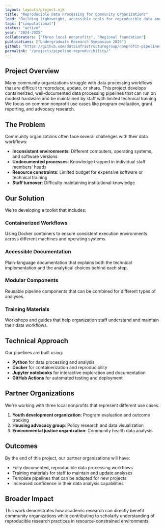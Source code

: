 ```yaml
---
layout: layouts/project.njk
title: "Reproducible Data Processing for Community Organizations"
lead: "Building lightweight, accessible tools for reproducible data analysis workflows in resource-constrained environments."
tags: ["computational"]
status: "active"
year: "2024-2025"
collaborators: ["Three local nonprofits", "Regional foundation"]
publications: ["Undergraduate Research Symposium 2025"]
github: "https://github.com/datainfrastructuregroup/nonprofit-pipelines"
permalink: "/projects/pipeline-reproducibility/"
---
```


## Project Overview

Many community organizations struggle with data processing workflows that are difficult to reproduce, update, or share. This project develops containerized, well-documented data processing pipelines that can run on modest hardware and be maintained by staff with limited technical training. We focus on common nonprofit use cases like program evaluation, grant reporting, and advocacy research.

## The Problem

Community organizations often face several challenges with their data workflows:

- **Inconsistent environments**: Different computers, operating systems, and software versions
- **Undocumented processes**: Knowledge trapped in individual staff members' heads
- **Resource constraints**: Limited budget for expensive software or technical training
- **Staff turnover**: Difficulty maintaining institutional knowledge

## Our Solution

We're developing a toolkit that includes:

### Containerized Workflows
Using Docker containers to ensure consistent execution environments across different machines and operating systems.

### Accessible Documentation
Plain-language documentation that explains both the technical implementation and the analytical choices behind each step.

### Modular Components
Reusable pipeline components that can be combined for different types of analyses.

### Training Materials
Workshops and guides that help organization staff understand and maintain their data workflows.

## Technical Approach

Our pipelines are built using:

- **Python** for data processing and analysis
- **Docker** for containerization and reproducibility
- **Jupyter notebooks** for interactive exploration and documentation
- **GitHub Actions** for automated testing and deployment

## Partner Organizations

We're working with three local nonprofits that represent different use cases:

1. **Youth development organization**: Program evaluation and outcome tracking
2. **Housing advocacy group**: Policy research and data visualization
3. **Environmental justice organization**: Community health data analysis

## Outcomes

By the end of this project, our partner organizations will have:

- Fully documented, reproducible data processing workflows
- Training materials for staff to maintain and update analyses
- Template pipelines that can be adapted for new projects
- Increased confidence in their data analysis capabilities

## Broader Impact

This work demonstrates how academic research can directly benefit community organizations while contributing to scholarly understanding of reproducible research practices in resource-constrained environments.
